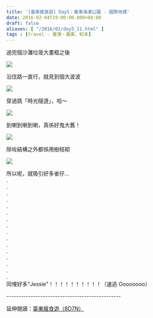 ```yaml
---
title: '[臺東瘋食遊] Day5：臺東海濱公園 - 國際地標'
date: 2016-02-04T19:00:00.000+08:00
draft: false
aliases: [ "/2016/02/day5_11.html" ]
tags : [travel - 臺灣・臺東、知本]
---
```


過完個沙灘垃圾大畫框之後  

[![](https://c2.staticflickr.com/6/5650/30695840386_31b2a83d75_z.jpg)](https://c2.staticflickr.com/6/5650/30695840386_31b2a83d75_z.jpg)

沿住路一直行，就見到個大波波  

[![](https://c2.staticflickr.com/6/5685/30432314580_d5eae905a6_z.jpg)](https://c2.staticflickr.com/6/5685/30432314580_d5eae905a6_z.jpg)

穿過跳「時光隧道」，哈～  

[![](https://c2.staticflickr.com/6/5670/30695816716_2e704714b2_z.jpg)](https://c2.staticflickr.com/6/5670/30695816716_2e704714b2_z.jpg)

到喇到喇到喇，真係好鬼大舊！  

[![](https://c2.staticflickr.com/6/5523/30616054442_f0cd5c13f1_z.jpg)](https://c2.staticflickr.com/6/5523/30616054442_f0cd5c13f1_z.jpg)

除咗結構之外都係用樹枝砌  

[![](https://c2.staticflickr.com/6/5652/30695795436_24a9fcfeac_z.jpg)](https://c2.staticflickr.com/6/5652/30695795436_24a9fcfeac_z.jpg)

所以呢，就吸引好多雀仔...  
.  
.  
.  
.  
.  
.  
.  
.  
.  
.  
.  
.  
.  
.  
.  
.  
同埋好多"Jessie"！！！！！！！！！！（速逃 Oooooooo）  
  
\-----------------------------------------------  
  
延伸閱讀：[臺東瘋食遊（8D7N）](http://www.hidie.net/2016/03/8d7n.html)